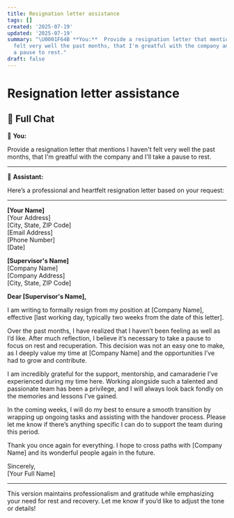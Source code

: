 ```yaml
---
title: Resignation letter assistance
tags: []
created: '2025-07-19'
updated: '2025-07-19'
summary: "\U0001F64B **You:**  Provide a resignation letter that mentions I haven't
  felt very well the past months, that I'm greatful with the company and I'll take
  a pause to rest."
draft: false
---
```


# Resignation letter assistance

## 🧠 Full Chat

🙋 **You:**

Provide a resignation letter that mentions I haven't felt very well the past months, that I'm greatful with the company and I'll take a pause to rest.

---

🤖 **Assistant:**

Here’s a professional and heartfelt resignation letter based on your request:

---

**[Your Name]**  
[Your Address]  
[City, State, ZIP Code]  
[Email Address]  
[Phone Number]  
[Date]  

**[Supervisor's Name]**  
[Company Name]  
[Company Address]  
[City, State, ZIP Code]  

**Dear [Supervisor's Name],**  

I am writing to formally resign from my position at [Company Name], effective [last working day, typically two weeks from the date of this letter].  

Over the past months, I have realized that I haven’t been feeling as well as I’d like. After much reflection, I believe it’s necessary to take a pause to focus on rest and recuperation. This decision was not an easy one to make, as I deeply value my time at [Company Name] and the opportunities I’ve had to grow and contribute.  

I am incredibly grateful for the support, mentorship, and camaraderie I’ve experienced during my time here. Working alongside such a talented and passionate team has been a privilege, and I will always look back fondly on the memories and lessons I’ve gained.  

In the coming weeks, I will do my best to ensure a smooth transition by wrapping up ongoing tasks and assisting with the handover process. Please let me know if there’s anything specific I can do to support the team during this period.  

Thank you once again for everything. I hope to cross paths with [Company Name] and its wonderful people again in the future.  

Sincerely,  
[Your Full Name]  

--- 

This version maintains professionalism and gratitude while emphasizing your need for rest and recovery. Let me know if you’d like to adjust the tone or details!